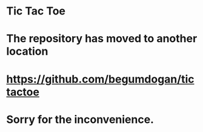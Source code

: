 # Tic Tac Toe
#
# The repository has moved to another location
#
# https://github.com/begumdogan/tictactoe
#
# Sorry for the inconvenience.

